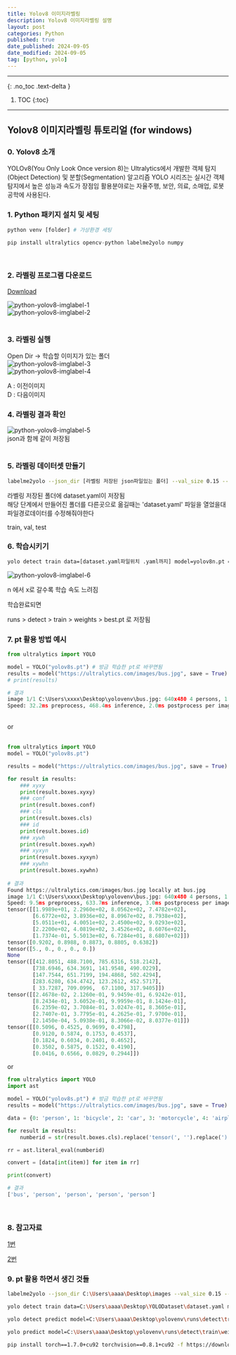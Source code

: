 ```yaml
---
title: Yolov8 이미지라벨링
description: Yolov8 이미지라벨링 설명
layout: post
categories: Python
published: true
date_published: 2024-09-05
date_modified: 2024-09-05
tag: [python, yolo]
---
```

---
{: .no_toc .text-delta }

1. TOC
{:toc}
---

<!-- 글의 제목은 ##
    나머지 큰 제목은 ###
    이후 나머지는 3개이상 -->

## Yolov8 이미지라벨링 튜토리얼 (for windows)

### 0. Yolov8 소개
YOLOv8(You Only Look Once version 8)는 Ultralytics에서 개발한 객체 탐지(Object Detection) 및 분할(Segmentation) 알고리즘
YOLO 시리즈는 실시간 객체 탐지에서 높은 성능과 속도가 장점임
활용분야로는 자율주행, 보안, 의료, 소매업, 로봇공학에 사용된다.

### 1. Python 패키지 설치 및 세팅
```python
python venv [folder] # 가상환경 세팅

pip install ultralytics opencv-python labelme2yolo numpy
```
<br>

### 2. 라벨링 프로그램 다운로드
[Download](https://github.com/wkentaro/labelme)

![python-yolov8-imglabel-1](/assets/img/2024-09-05-python-yolov8-imglabel-1.png)<br>
![python-yolov8-imglabel-2](/assets/img/2024-09-05-python-yolov8-imglabel-2.png)<br>
<br>

### 3. 라벨링 실행
Open Dir -> 학습할 이미지가 있는 폴더<br>
![python-yolov8-imglabel-3](/assets/img/2024-09-05-python-yolov8-imglabel-3.png)<br>
![python-yolov8-imglabel-4](/assets/img/2024-09-05-python-yolov8-imglabel-4.png)<br>

A : 이전이미지<br>
D : 다음이미지
<br>

### 4. 라벨링 결과 확인
![python-yolov8-imglabel-5](/assets/img/2024-09-05-python-yolov8-imglabel-5.png)<br>
json과 함께 같이 저장됨<br>
<br>

### 5. 라벨링 데이터셋 만들기
```bash
labelme2yolo --json_dir [라벨링 저장된 json파일있는 폴더] --val_size 0.15 --test_size 0.15
```

라벨링 저장된 폴더에 dataset.yaml이 저장됨<br>
해당 단계에서 만들어진 폴더를 다른곳으로 옮길때는 'dataset.yaml' 파일을 열었을대 파일경로데이터를 수정해줘야한다

train, val, test
<br>

### 6. 학습시키기
```bash
yolo detect train data=[dataset.yaml파일위치 .yaml까지] model=yolov8n.pt epochs=100 imgsz=640`
```

![python-yolov8-imglabel-6](/assets/img/2024-09-05-python-yolov8-imglabel-6.png)<br>

n 에서 x로 갈수록 학습 속도 느려짐<br>

학습완료되면<br>

runs > detect > train > weights > best.pt 로 저장됨
<br>

### 7. pt 활용 방법 예시
```python
from ultralytics import YOLO

model = YOLO("yolov8s.pt") # 방금 학습한 pt로 바꾸면됨
results = model("https://ultralytics.com/images/bus.jpg", save = True) # 가져와볼 이미지, 비디오 / save =True 해야 저장, show = True 해야 보여줌
# print(results)

# 결과
image 1/1 C:\Users\xxxx\Desktop\yolovenv\bus.jpg: 640x480 4 persons, 1 bus, 468.4ms
Speed: 32.2ms preprocess, 468.4ms inference, 2.0ms postprocess per image at shape (1, 3, 640, 480)
```
<br>
or<br>
<br>

```python
from ultralytics import YOLO
model = YOLO("yolov8s.pt")

results = model("https://ultralytics.com/images/bus.jpg", save = True)

for result in results:
    ### xyxy
    print(result.boxes.xyxy)
    ### conf
    print(result.boxes.conf)
    ### cls
    print(result.boxes.cls)
    ### id
    print(result.boxes.id)
    ### xywh
    print(result.boxes.xywh)
    ### xyxyn
    print(result.boxes.xyxyn)
    ### xywhn
    print(result.boxes.xywhn)
    
# 결과
Found https://ultralytics.com/images/bus.jpg locally at bus.jpg
image 1/1 C:\Users\xxxx\Desktop\yolovenv\bus.jpg: 640x480 4 persons, 1 bus, 633.7ms
Speed: 9.5ms preprocess, 633.7ms inference, 3.0ms postprocess per image at shape (1, 3, 640, 480)
tensor([[1.9989e+01, 2.2960e+02, 8.0562e+02, 7.4782e+02],
        [6.6772e+02, 3.8936e+02, 8.0967e+02, 8.7938e+02],
        [5.0511e+01, 4.0051e+02, 2.4500e+02, 9.0293e+02],
        [2.2200e+02, 4.0819e+02, 3.4526e+02, 8.6076e+02],
        [1.7374e-01, 5.5013e+02, 6.7284e+01, 8.6807e+02]])
tensor([0.9202, 0.8988, 0.8873, 0.8805, 0.6382])
tensor([5., 0., 0., 0., 0.])
None
tensor([[412.8051, 488.7100, 785.6316, 518.2142],
        [738.6946, 634.3691, 141.9548, 490.0229],
        [147.7544, 651.7199, 194.4868, 502.4294],
        [283.6280, 634.4742, 123.2612, 452.5717],
        [ 33.7287, 709.0996,  67.1100, 317.9405]])
tensor([[2.4678e-02, 2.1260e-01, 9.9459e-01, 6.9242e-01],
        [8.2434e-01, 3.6052e-01, 9.9959e-01, 8.1424e-01],
        [6.2359e-02, 3.7084e-01, 3.0247e-01, 8.3605e-01],
        [2.7407e-01, 3.7795e-01, 4.2625e-01, 7.9700e-01],
        [2.1450e-04, 5.0938e-01, 8.3066e-02, 8.0377e-01]])
tensor([[0.5096, 0.4525, 0.9699, 0.4798],
        [0.9120, 0.5874, 0.1753, 0.4537],
        [0.1824, 0.6034, 0.2401, 0.4652],
        [0.3502, 0.5875, 0.1522, 0.4190],
        [0.0416, 0.6566, 0.0829, 0.2944]])
```
or<br>

```python
from ultralytics import YOLO
import ast

model = YOLO("yolov8s.pt") # 방금 학습한 pt로 바꾸면됨
results = model("https://ultralytics.com/images/bus.jpg", save = True) # 가져와볼 이미지, 비디오

data = {0: 'person', 1: 'bicycle', 2: 'car', 3: 'motorcycle', 4: 'airplane', 5: 'bus', 6: 'train', 7: 'truck', 8: 'boat', 9: 'traffic light', 10: 'fire hydrant', 11: 'stop sign', 12: 'parking meter', 13: 'bench', 14: 'bird', 15: 'cat', 16: 'dog', 17: 'horse', 18: 'sheep', 19: 'cow', 20: 'elephant', 21: 'bear', 22: 'zebra', 23: 'giraffe', 24: 'backpack', 25: 'umbrella', 26: 'handbag', 27: 'tie', 28: 'suitcase', 29: 'frisbee', 30: 'skis', 31: 'snowboard', 32: 'sports ball', 33: 'kite', 34: 'baseball bat', 35: 'baseball glove', 36: 'skateboard', 37: 'surfboard', 38: 'tennis racket', 39: 'bottle', 40: 'wine glass', 41: 'cup', 42: 'fork', 43: 'knife', 44: 'spoon', 45: 'bowl', 46: 'banana', 47: 'apple', 48: 'sandwich', 49: 'orange', 50: 'broccoli', 51: 'carrot', 52: 'hot dog', 53: 'pizza', 54: 'donut', 55: 'cake', 56: 'chair', 57: 'couch', 58: 'potted plant', 59: 'bed', 60: 'dining table', 61: 'toilet', 62: 'tv', 63: 'laptop', 64: 'mouse', 65: 'remote', 66: 'keyboard', 67: 'cell phone', 68: 'microwave', 69: 'oven', 70: 'toaster', 71: 'sink', 72: 'refrigerator', 73: 'book', 74: 'clock', 75: 'vase', 76: 'scissors', 77: 'teddy bear', 78: 'hair drier', 79: 'toothbrush'}

for result in results:
    numberid = str(result.boxes.cls).replace('tensor(', '').replace(')','')

rr = ast.literal_eval(numberid)

convert = [data[int(item)] for item in rr]

print(convert)

# 결과
['bus', 'person', 'person', 'person', 'person']
```
<br>

### 8. 참고자료
[1번](https://made-by-kyu.tistory.com/entry/OpenCV-YOLOv8-%EC%BB%A4%EC%8A%A4%ED%85%80-%ED%95%99%EC%8A%B5-%EB%8D%B0%EC%9D%B4%ED%84%B0-%EB%A7%8C%EB%93%A4%EA%B8%B02)<br>

[2번](https://velog.io/@choonsik_mom/Object-Detection-with-yolo-NAS-zpetis4o)
<br>

### 9. pt 활용 하면서 생긴 것들
```bash
labelme2yolo --json_dir C:\Users\aaaa\Desktop\images --val_size 0.15 --test_size 0.15 yaml만들기

yolo detect train data=C:\Users\aaaa\Desktop\YOLODataset\dataset.yaml model=yolov8n.pt epochs=100 imgsz=640

yolo detect predict model=C:\Users\aaaa\Desktop\yolovenv\runs\detect\train\weights\best.pt source=[적용해볼 동영상 파일경로]

yolo predict model=C:\Users\aaaa\Desktop\yolovenv\runs\detect\train\weights\best.pt source='gogogo.JPG'
```

```bash
pip install torch==1.7.0+cu92 torchvision==0.8.1+cu92 -f https://download.pytorch.org/whl/torch_stable.html
```